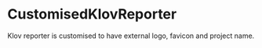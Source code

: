 # CustomisedKlovReporter
Klov reporter is customised to have external logo, favicon and project name.
